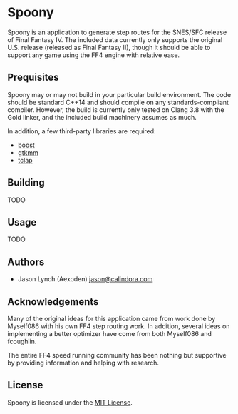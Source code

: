 # Spoony

Spoony is an application to generate step routes for the SNES/SFC release of
Final Fantasy IV. The included data currently only supports the original U.S.
release (released as Final Fantasy II), though it should be able to support any
game using the FF4 engine with relative ease.

## Prequisites

Spoony may or may not build in your particular build environment. The code
should be standard C++14 and should compile on any standards-compliant compiler.
However, the build is currently only tested on Clang 3.8 with the Gold linker,
and the included build machinery assumes as much.

In addition, a few third-party libraries are required:

* [boost](http://www.boost.org)
* [gtkmm](http://www.gtkmm.org)
* [tclap](http://tclap.sourceforge.net)

## Building

TODO

## Usage

TODO

## Authors

* Jason Lynch (Aexoden) <jason@calindora.com>

## Acknowledgements

Many of the original ideas for this application came from work done by Myself086
with his own FF4 step routing work. In addition, several ideas on implementing
a better optimizer have come from both Myself086 and fcoughlin.

The entire FF4 speed running community has been nothing but supportive by
providing information and helping with research.

## License

Spoony is licensed under the [MIT License](https://opensource.org/licenses/MIT).
